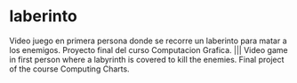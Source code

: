 # laberinto
Video juego en primera persona donde se recorre un laberinto para matar a los enemigos. Proyecto final del curso Computacion Grafica.
||| Video game in first person where a labyrinth is covered to kill the enemies. Final project of the course Computing Charts. 
